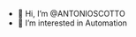 - 👋 Hi, I’m @ANTONIOSCOTTO
- 👀 I’m interested in Automation


<!---
ANTONIOSCOTTO/ANTONIOSCOTTO is a ✨ special ✨ repository because its `README.md` (this file) appears on your GitHub profile.
You can click the Preview link to take a look at your changes.
--->
